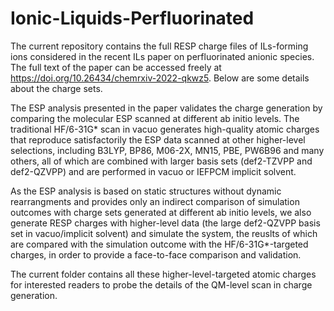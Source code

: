 # Ionic-Liquids-Perfluorinated

The current repository contains the full RESP charge files of ILs-forming ions considered in the recent ILs paper on perfluorinated anionic species. The full text of the paper can be accessed freely at https://doi.org/10.26434/chemrxiv-2022-qkwz5. Below are some details about the charge sets. 

The ESP analysis presented in the paper validates the charge generation by comparing the molecular ESP scanned at different ab initio levels. The traditional HF/6-31G* scan in vacuo generates high-quality atomic charges that reproduce satisfactorily the ESP data scanned at other higher-level selections, including B3LYP, BP86, M06-2X, MN15, PBE, PW6B96 and many others, all of which are combined with larger basis sets (def2-TZVPP and def2-QZVPP) and are performed in vacuo or IEFPCM implicit solvent.

As the ESP analysis is based on static structures without dynamic rearrangments and provides only an indirect comparison of simulation outcomes with charge sets generated at different ab initio levels, we also generate RESP charges with higher-level data (the large def2-QZVPP basis set in vacuo/implicit solvent) and simulate the system, the reuslts of which are compared with the simulation outcome with the HF/6-31G*-targeted charges, in order to provide a face-to-face comparison and validation.

The current folder contains all these higher-level-targeted atomic charges for interested readers to probe the details of the QM-level scan in charge generation.


